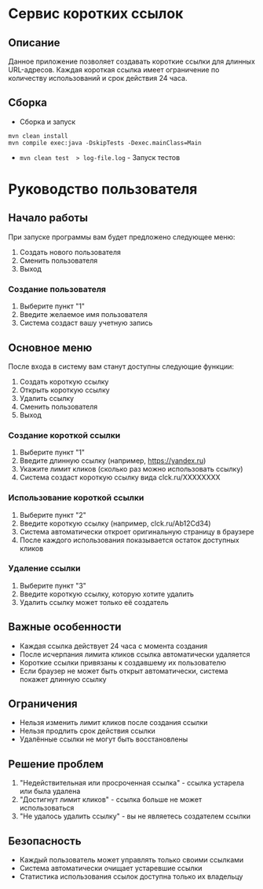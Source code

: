 # Сервис коротких ссылок

## Описание
Данное приложение позволяет создавать короткие ссылки для длинных URL-адресов. Каждая короткая ссылка имеет ограничение по количеству использований и срок действия 24 часа.

## Сборка
- Сборка и запуск

```
mvn clean install
mvn compile exec:java -DskipTests -Dexec.mainClass=Main
```

- `mvn clean test  > log-file.log` - Запуск тестов

# Руководство пользователя
## Начало работы
При запуске программы вам будет предложено следующее меню:
1. Создать нового пользователя
2. Сменить пользователя
3. Выход

### Создание пользователя
1. Выберите пункт "1"
2. Введите желаемое имя пользователя
3. Система создаст вашу учетную запись

## Основное меню
После входа в систему вам станут доступны следующие функции:
1. Создать короткую ссылку
2. Открыть короткую ссылку
3. Удалить ссылку
4. Сменить пользователя
5. Выход

### Создание короткой ссылки
1. Выберите пункт "1"
2. Введите длинную ссылку (например, https://yandex.ru)
3. Укажите лимит кликов (сколько раз можно использовать ссылку)
4. Система создаст короткую ссылку вида clck.ru/XXXXXXXX

### Использование короткой ссылки
1. Выберите пункт "2"
2. Введите короткую ссылку (например, clck.ru/Ab12Cd34)
3. Система автоматически откроет оригинальную страницу в браузере
4. После каждого использования показывается остаток доступных кликов

### Удаление ссылки
1. Выберите пункт "3"
2. Введите короткую ссылку, которую хотите удалить
3. Удалить ссылку может только её создатель

## Важные особенности
- Каждая ссылка действует 24 часа с момента создания
- После исчерпания лимита кликов ссылка автоматически удаляется
- Короткие ссылки привязаны к создавшему их пользователю
- Если браузер не может быть открыт автоматически, система покажет длинную ссылку

## Ограничения
- Нельзя изменить лимит кликов после создания ссылки
- Нельзя продлить срок действия ссылки
- Удалённые ссылки не могут быть восстановлены

## Решение проблем
1. "Недействительная или просроченная ссылка" - ссылка устарела или была удалена
2. "Достигнут лимит кликов" - ссылка больше не может использоваться
3. "Не удалось удалить ссылку" - вы не являетесь создателем ссылки

## Безопасность
- Каждый пользователь может управлять только своими ссылками
- Система автоматически очищает устаревшие ссылки
- Статистика использования ссылок доступна только их владельцу
